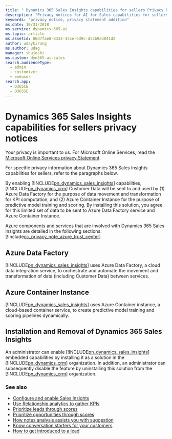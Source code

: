 ```yaml
---
title: " Dynamics 365 Sales Insights capabilities for sellers Privacy Notices | Microsoft Docs"
description: "Privacy notices for AI for Sales capabilities for sellers."
keywords: "privacy notice, privacy statement addition"
ms.date: 10/31/2018
ms.service: dynamics-365-ai
ms.topic: article
ms.assetid: 06d7fae8-8332-43ce-bd9c-d52b9a3041d2
author: udaykirang
ms.author: udag
manager: shujoshi
ms.custom: dyn365-ai-sales
search.audienceType: 
  - admin
  - customizer
  - enduser
search.app: 
  - D365CE
  - D365SE
---
```


# Dynamics 365 Sales Insights capabilities for sellers privacy notices

Your privacy is important to us. For Microsoft Online Services, read the [Microsoft Online Services privacy Statement](https://go.microsoft.com/fwlink/p/?LinkID=389041).

For specific privacy information about Dynamics 365 Sales Insights capabilities for sellers, refer to the paragraphs below.

By enabling [!INCLUDE[pn_dynamics_sales_insights](../includes/pn-dynamics-sales-insights.md)] capabilities, [!INCLUDE[pn_dynamics_crm](../includes/pn-dynamics-crm.md)] Customer Data will be sent to and used by (1) Azure Data Factory for the purpose of data movement and transformation for KPI computation, and (2) Azure Container Instance for the purpose of predictive model training and scoring. By installing this solution, you agree for this limited set of data to be sent to Azure Data Factory service and Azure Container Instance.

Azure components and services that are involved with Dynamics 365 Sales Insights are detailed in the following sections.
[!Include[cc_privacy_note_azure_trust_center](../includes/cc-privacy-note-azure-trust-center.md)]

## Azure Data Factory
[!INCLUDE[pn_dynamics_sales_insights](../includes/pn-dynamics-sales-insights.md)] uses Azure Data Factory, a cloud data integration service, to orchestrate and automate the movement and transformation of data (including Customer Data) between services.

## Azure Container Instance
[!INCLUDE[pn_dynamics_sales_insights](../includes/pn-dynamics-sales-insights.md)] uses Azure Container instance, a cloud-based container service, to create predictive model training and scoring pipelines dynamically. 

## Installation and Removal of Dynamics 365 Sales Insights

An administrator can enable [!INCLUDE[pn_dynamics_sales_insights](../includes/pn-dynamics-sales-insights.md)] embedded capabilities by installing it as a solution in the [!INCLUDE[pn_dynamics_crm](../includes/pn-dynamics-crm.md)] organization. In addition, an administrator can subsequently disable the feature by uninstalling this solution from the [!INCLUDE[pn_dynamics_crm](../includes/pn-dynamics-crm.md)] organization.



### See also

- [Configure and enable Sales Insights](configure-enable-dynamics-365-ai-sales.md)
- [Use Relationship analytics to gather KPIs](relationship-analytics.md)
- [Prioritize leads through scores](work-predictive-lead-scoring.md) 
- [Prioritize opportunities through scores](work-predictive-opportunity-scoring.md)
- [How notes analysis assists you with suggestion](notes-analysis.md)
- [Know conversation starters for your customers](talking-points.md)
- [How to get introduced to a lead](who-knows-whom.md)